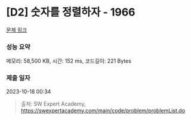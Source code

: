 # [D2] 숫자를 정렬하자 - 1966 

[문제 링크](https://swexpertacademy.com/main/code/problem/problemDetail.do?contestProbId=AV5PrmyKAWEDFAUq) 

### 성능 요약

메모리: 58,500 KB, 시간: 152 ms, 코드길이: 221 Bytes

### 제출 일자

2023-10-18 00:34



> 출처: SW Expert Academy, https://swexpertacademy.com/main/code/problem/problemList.do
